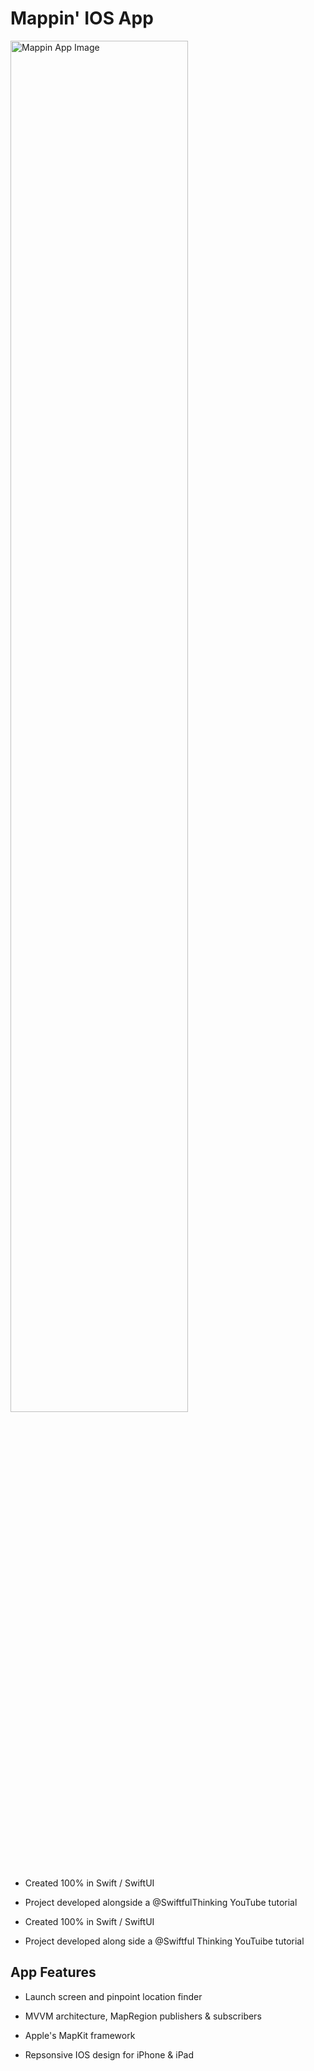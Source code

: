 # Mappin' IOS App

<p align="left">
    <img src="https://github.com/scottyschwartzowen/mappin/assets/map-app.png" alt="Mappin App Image" width="75%" />
</p>

- Created 100% in Swift / SwiftUI

- Project developed alongside a @SwiftfulThinking YouTube tutorial

- Created 100% in Swift / SwiftUI

- Project developed along side a @Swiftful Thinking YouTuibe tutorial

## App Features

- Launch screen and pinpoint location finder

- MVVM architecture, MapRegion publishers & subscribers

- Apple's MapKit framework

- Repsonsive IOS design for iPhone & iPad
